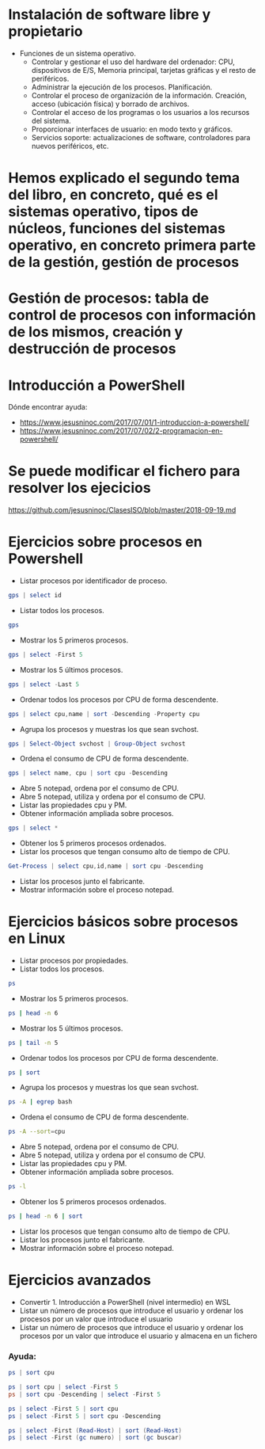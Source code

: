 # Instalación de software libre y propietario

- Funciones de un sistema operativo.
  - Controlar y gestionar el uso del hardware del ordenador: CPU, dispositivos de E/S, Memoria principal, tarjetas gráficas y el resto de periféricos.
  - Administrar la ejecución de los procesos. Planificación.
  - Controlar el proceso de organización de la información. Creación, acceso (ubicación física) y borrado de archivos.
  - Controlar el acceso de los programas o los usuarios a los recursos del sistema.
  - Proporcionar interfaces de usuario: en modo texto y gráficos.
  - Servicios soporte: actualizaciones de software, controladores para nuevos periféricos, etc.

# Hemos explicado el segundo tema del libro, en concreto, qué es el sistemas operativo, tipos de núcleos, funciones del sistemas operativo, en concreto primera parte de la gestión, gestión de procesos

# Gestión de procesos: tabla de control de procesos con información de los mismos, creación y destrucción de procesos

# Introducción a PowerShell
Dónde encontrar ayuda:
- https://www.jesusninoc.com/2017/07/01/1-introduccion-a-powershell/
- https://www.jesusninoc.com/2017/07/02/2-programacion-en-powershell/

# Se puede modificar el fichero para resolver los ejecicios
https://github.com/jesusninoc/ClasesISO/blob/master/2018-09-19.md

# Ejercicios sobre procesos en Powershell
- Listar procesos por identificador de proceso.
```PowerShell
gps | select id
```
- Listar todos los procesos.
```PowerShell
gps
```
- Mostrar los 5 primeros procesos.
```PowerShell
gps | select -First 5
```
- Mostrar los 5 últimos procesos.
```PowerShell
gps | select -Last 5
```
- Ordenar todos los procesos por CPU de forma descendente.
```PowerShell
gps | select cpu,name | sort -Descending -Property cpu
```
- Agrupa los procesos y muestras los que sean svchost.
```PowerShell
gps | Select-Object svchost | Group-Object svchost
```
- Ordena el consumo de CPU de forma descendente.
```PowerShell
gps | select name, cpu | sort cpu -Descending
```
- Abre 5 notepad, ordena por el consumo de CPU.
- Abre 5 notepad, utiliza y ordena por el consumo de CPU.
- Listar las propiedades cpu y PM.
- Obtener información ampliada sobre procesos.
```PowerShell
gps | select *
```
- Obtener los 5 primeros procesos ordenados.
- Listar los procesos que tengan consumo alto de tiempo de CPU.
```PowerShell
Get-Process | select cpu,id,name | sort cpu -Descending
```
- Listar los procesos junto el fabricante.
- Mostrar información sobre el proceso notepad.

# Ejercicios básicos sobre procesos en Linux
- Listar procesos por propiedades.
- Listar todos los procesos.
```Bash
ps
```
- Mostrar los 5 primeros procesos.
```Bash
ps | head -n 6
```
- Mostrar los 5 últimos procesos.
```Bash
ps | tail -n 5
```
- Ordenar todos los procesos por CPU de forma descendente.
```Bash
ps | sort
```
- Agrupa los procesos y muestras los que sean svchost.
```Bash
ps -A | egrep bash
```
- Ordena el consumo de CPU de forma descendente.
```Bash
ps -A --sort=cpu
```
- Abre 5 notepad, ordena por el consumo de CPU.
- Abre 5 notepad, utiliza y ordena por el consumo de CPU.
- Listar las propiedades cpu y PM.
- Obtener información ampliada sobre procesos.
```Bash
ps -l
```
- Obtener los 5 primeros procesos ordenados.
```Bash
ps | head -n 6 | sort
```
- Listar los procesos que tengan consumo alto de tiempo de CPU.
- Listar los procesos junto el fabricante.
- Mostrar información sobre el proceso notepad.


# Ejercicios avanzados
* Convertir 1. Introducción a PowerShell (nivel intermedio) en WSL
* Listar un número de procesos que introduce el usuario y ordenar los procesos por un valor que introduce el usuario
* Listar un número de procesos que introduce el usuario y ordenar los procesos por un valor que introduce el usuario y almacena en un fichero

### Ayuda:
```PowerShell
ps | sort cpu
```
```PowerShell
ps | sort cpu | select -First 5
ps | sort cpu -Descending | select -First 5
```
```PowerShell
ps | select -First 5 | sort cpu
ps | select -First 5 | sort cpu -Descending
```
```PowerShell
ps | select -First (Read-Host) | sort (Read-Host)
ps | select -First (gc numero) | sort (gc buscar)
```
